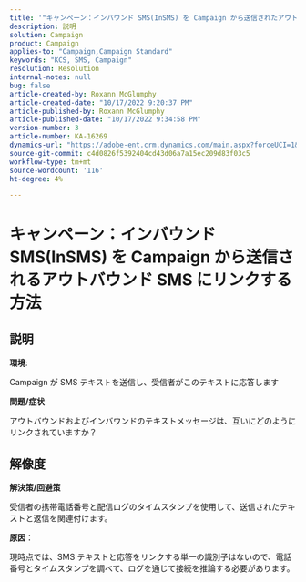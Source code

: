 ```yaml
---
title: '"キャンペーン：インバウンド SMS(InSMS) を Campaign から送信されたアウトバウンド SMS にリンクする方法»'
description: 説明
solution: Campaign
product: Campaign
applies-to: "Campaign,Campaign Standard"
keywords: "KCS, SMS, Campaign"
resolution: Resolution
internal-notes: null
bug: false
article-created-by: Roxann McGlumphy
article-created-date: "10/17/2022 9:20:37 PM"
article-published-by: Roxann McGlumphy
article-published-date: "10/17/2022 9:34:58 PM"
version-number: 3
article-number: KA-16269
dynamics-url: "https://adobe-ent.crm.dynamics.com/main.aspx?forceUCI=1&pagetype=entityrecord&etn=knowledgearticle&id=18fa3e88-614e-ed11-bba2-00224808679b"
source-git-commit: c4d0826f5392404cd43d06a7a15ec209d83f03c5
workflow-type: tm+mt
source-wordcount: '116'
ht-degree: 4%

---
```


# キャンペーン：インバウンド SMS(InSMS) を Campaign から送信されるアウトバウンド SMS にリンクする方法

## 説明


<b>環境</b>:

Campaign が SMS テキストを送信し、受信者がこのテキストに応答します

<b>問題/症状</b>

アウトバウンドおよびインバウンドのテキストメッセージは、互いにどのようにリンクされていますか？


## 解像度


<b>解決策/回避策</b>

受信者の携帯電話番号と配信ログのタイムスタンプを使用して、送信されたテキストと返信を関連付けます。

<b>原因</b>：

現時点では、SMS テキストと応答をリンクする単一の識別子はないので、電話番号とタイムスタンプを調べて、ログを通じて接続を推論する必要があります。


